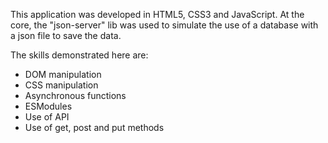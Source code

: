 This application was developed in HTML5, CSS3 and JavaScript. At the core, the "json-server" lib was used to simulate the use of a database with a json file to save the data.

The skills demonstrated here are:
- DOM manipulation
- CSS manipulation
- Asynchronous functions
- ESModules
- Use of API
- Use of get, post and put methods